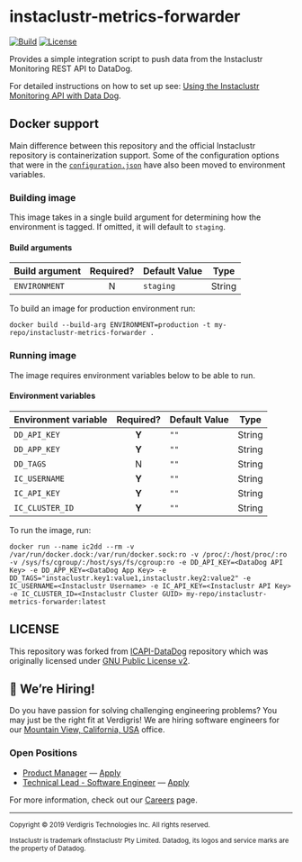 # instaclustr-metrics-forwarder

[![Build][circleci-badge]][circleci-url]
[![License][license-badge]][license-url]

Provides a simple integration script to push data from the Instaclustr Monitoring REST API to
DataDog.

For detailed instructions on how to set up see:
[Using the Instaclustr Monitoring API with Data Dog][ic-instructions-url].

## Docker support

Main difference between this repository and the official Instaclustr repository is containerization
support. Some of the configuration options that were in the [`configuration.json`](configuration.json)
have also been moved to environment variables.

### Building image

This image takes in a single build argument for determining how the environment is tagged. If
omitted, it will default to `staging`.

#### Build arguments

| Build argument | Required? | Default Value |  Type  |
|:---------------|:---------:|:--------------|:------:|
| `ENVIRONMENT`  |     N     | `staging`     | String |

To build an image for production environment run:

```console
docker build --build-arg ENVIRONMENT=production -t my-repo/instaclustr-metrics-forwarder .
```

### Running image

The image requires environment variables below to be able to run.

#### Environment variables

| Environment variable | Required? | Default Value |  Type  |
|:---------------------|:---------:|:--------------|:------:|
| `DD_API_KEY`         |   **Y**   | `""`          | String |
| `DD_APP_KEY`         |   **Y**   | `""`          | String |
| `DD_TAGS`            |     N     | `""`          | String |
| `IC_USERNAME`        |   **Y**   | `""`          | String |
| `IC_API_KEY`         |   **Y**   | `""`          | String |
| `IC_CLUSTER_ID`      |   **Y**   | `""`          | String |

To run the image, run:

```console
docker run --name ic2dd --rm -v /var/run/docker.dock:/var/run/docker.sock:ro -v /proc/:/host/proc/:ro -v /sys/fs/cgroup/:/host/sys/fs/cgroup:ro -e DD_API_KEY=<DataDog API Key> -e DD_APP_KEY=<DataDog App Key> -e DD_TAGS="instaclustr.key1:value1,instaclustr.key2:value2" -e IC_USERNAME=<Instaclustr Username> -e IC_API_KEY=<Instaclustr API Key> -e IC_CLUSTER_ID=<Instaclustr Cluster GUID> my-repo/instaclustr-metrics-forwarder:latest
```

## LICENSE

This repository was forked from [ICAPI-DataDog][upstream-url] repository which was originally
licensed under [GNU Public License v2][license-url].

## 📣 We’re Hiring!

Do you have passion for solving challenging engineering problems? You may just be the right fit at Verdigris! We are hiring software engineers for our [Mountain View, California, USA](verdigris-location) office.

### Open Positions

* [Product Manager](https://jobs.lever.co/verdigris/bd472be8-df8e-48e9-952a-ad803c44c02f?source=GitHub) — [Apply](https://jobs.lever.co/verdigris/bd472be8-df8e-48e9-952a-ad803c44c02f/apply?source=GitHub)
* [Technical Lead - Software Engineer](https://jobs.lever.co/verdigris/c65cd690-a7bd-4ab6-ab16-16a34888181b?source=GitHub) — [Apply](https://jobs.lever.co/verdigris/c65cd690-a7bd-4ab6-ab16-16a34888181b/apply?source=GitHub)

For more information, check out our [Careers](verdigris-careers) page.

---

<sub>Copyright © 2019 Verdigris Technologies Inc. All rights reserved.</sub>

<sub>Instaclustr is trademark ofInstaclustr Pty Limited. Datadog, its logos and service marks are
the property of Datadog.</sub>

[circleci-badge]: https://img.shields.io/circleci/project/github/VerdigrisTech/instaclustr-metrics-forwarder.svg?style=flat-square
[circleci-url]: https://circleci.com/gh/VerdigrisTech/instaclustr-metrics-forwarder
[license-badge]: https://img.shields.io/github/license/VerdigrisTech/instaclustr-metrics-forwarder.svg?style=flat-square&color=blue
[license-url]: LICENSE
[ic-instructions-url]: https://support.instaclustr.com/hc/en-us/articles/215566468
[ic-open-source-project-status-url]: https://www.instaclustr.com/support/documentation/announcements/instaclustr-open-source-project-status/
[upstream-url]: https://github.com/instaclustr/ICAPI-DataDog
